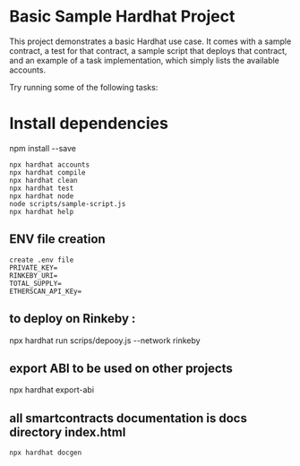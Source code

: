 # Basic Sample Hardhat Project

This project demonstrates a basic Hardhat use case. It comes with a sample contract, a test for that contract, a sample script that deploys that contract, and an example of a task implementation, which simply lists the available accounts.

Try running some of the following tasks:
# Install dependencies
npm install --save

```shell
npx hardhat accounts
npx hardhat compile
npx hardhat clean
npx hardhat test
npx hardhat node
node scripts/sample-script.js
npx hardhat help
```

## ENV file  creation 
```shell
create .env file 
PRIVATE_KEY= 
RINKEBY_URI= 
TOTAL_SUPPLY= 
ETHERSCAN_API_KEy=
```
## to deploy on Rinkeby :

npx hardhat run scrips/depooy.js --network rinkeby

## export ABI to be used on other projects
npx hardhat export-abi

## all smartcontracts documentation is docs directory index.html
```shell
npx hardhat docgen
```